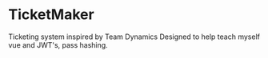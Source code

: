 # TicketMaker
Ticketing system inspired by Team Dynamics
Designed to help teach myself vue and JWT's, pass hashing.
